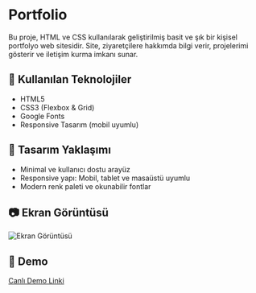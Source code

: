 # Portfolio

Bu proje, HTML ve CSS kullanılarak geliştirilmiş basit ve şık bir kişisel portfolyo web sitesidir. Site, ziyaretçilere hakkımda bilgi verir, projelerimi gösterir ve iletişim kurma imkanı sunar.

## 🚀 Kullanılan Teknolojiler

- HTML5  
- CSS3 (Flexbox & Grid)  
- Google Fonts  
- Responsive Tasarım (mobil uyumlu)

## 🎨 Tasarım Yaklaşımı

- Minimal ve kullanıcı dostu arayüz
- Responsive yapı: Mobil, tablet ve masaüstü uyumlu
- Modern renk paleti ve okunabilir fontlar

## 📷 Ekran Görüntüsü

![Ekran Görüntüsü](screenshots/demo.png)

## 🔗 Demo

[Canlı Demo Linki](https://proje-linki.vercel.app)
